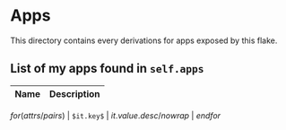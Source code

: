 # Apps

This directory contains every derivations for apps exposed by this flake.

## List of my apps found in `self.apps`

| Name | Description |
| ---- | ----------- |
$for(attrs/pairs)$
| `$it.key$` | $it.value.desc/nowrap$ |
$endfor$
